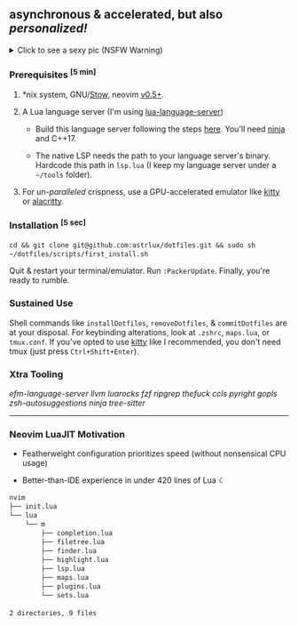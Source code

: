 ## asynchronous & accelerated, but also _personalized!_ 

<details><summary>Click to see a sexy pic (NSFW Warning)</summary>
<img src="./img/screenshot.png" width="720px"></img>
<img src="./img/desktop.png" width="720px"></img>
</details>

### Prerequisites <sup>[5 min]</sup>

1. *nix system, GNU/[Stow](https://www.gnu.org/software/stow/), neovim [v0.5+](https://neovim.io/).

2. A Lua language server (I'm using [lua-language-server](https://github.com/sumneko/lua-language-server))

    -   Build this language server following the steps [here](https://github.com/sumneko/lua-language-server/wiki/Build-and-Run-(Standalone)). You'll need [ninja](https://github.com/ninja-build/ninja/wiki/Pre-built-Ninja-packages) and C++17.

    -   The native LSP needs the path to your language server's binary. Hardcode this path in `lsp.lua` (I keep my language server under a `~/tools` folder).

3. For un-_paralleled_ crispness, use a GPU-accelerated emulator like [kitty](https://sw.kovidgoyal.net/kitty/) or [alacritty](https://github.com/alacritty/alacritty).

### Installation <sup>[5 sec]</sup>

    cd && git clone git@github.com:astrlux/dotfiles.git && sudo sh ~/dotfiles/scripts/first_install.sh


Quit & restart your terminal/emulator. Run `:PackerUpdate`. Finally, you're ready to rumble.

### Sustained Use

Shell commands like `installDotfiles`, `removeDotfiles`, & `commitDotfiles` are at your disposal. For keybinding alterations, look at `.zshrc`, `maps.lua`, or `tmux.conf`. If you've opted to use [kitty](https://sw.kovidgoyal.net/kitty/conf/) like I recommended, you don't need tmux (just press `Ctrl+Shift+Enter`).

### Xtra Tooling

_efm-language-server llvm luarocks fzf ripgrep thefuck ccls pyright gopls zsh-autosuggestions ninja tree-sitter_

___

### Neovim LuaJIT Motivation

- Featherweight configuration prioritizes speed (without nonsensical CPU usage)

- Better-than-IDE experience in under 420 lines of Lua ☾

```
nvim
├── init.lua
└── lua
    └── m
        ├── completion.lua
        ├── filetree.lua
        ├── finder.lua
        ├── highlight.lua
        ├── lsp.lua
        ├── maps.lua
        ├── plugins.lua
        └── sets.lua

2 directories, 9 files
```
